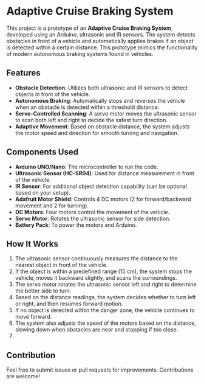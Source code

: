 # Adaptive Cruise Braking System 

This project is a prototype of an **Adaptive Cruise Braking System**, developed using an Arduino, ultrasonic and IR sensors. The system detects obstacles in front of a vehicle and automatically applies brakes if an object is detected within a certain distance. This prototype mimics the functionality of modern autonomous braking systems found in vehicles.

## Features
- **Obstacle Detection**: Utilizes both ultrasonic and IR sensors to detect objects in front of the vehicle.
- **Autonomous Braking**: Automatically stops and reverses the vehicle when an obstacle is detected within a threshold distance.
- **Servo-Controlled Scanning**: A servo motor moves the ultrasonic sensor to scan both left and right to decide the safest turn direction.
- **Adaptive Movement**: Based on obstacle distance, the system adjusts the motor speed and direction for smooth turning and navigation.

## Components Used
- **Arduino UNO/Nano**: The microcontroller to run the code.
- **Ultrasonic Sensor (HC-SR04)**: Used for distance measurement in front of the vehicle.
- **IR Sensor**: For additional object detection capability (can be optional based on your setup).
- **Adafruit Motor Shield**: Controls 4 DC motors (2 for forward/backward movement and 2 for turning).
- **DC Motors**: Four motors control the movement of the vehicle.
- **Servo Motor**: Rotates the ultrasonic sensor for side detection.
- **Battery Pack**: To power the motors and Arduino.

## How It Works
1. The ultrasonic sensor continuously measures the distance to the nearest object in front of the vehicle.
2. If the object is within a predefined range (15 cm), the system stops the vehicle, moves it backward slightly, and scans the surroundings.
3. The servo motor rotates the ultrasonic sensor left and right to determine the better side to turn.
4. Based on the distance readings, the system decides whether to turn left or right, and then resumes forward motion.
5. If no object is detected within the danger zone, the vehicle continues to move forward.
6. The system also adjusts the speed of the motors based on the distance, slowing down when obstacles are near and stopping if too close.
7. 

## Contribution
Feel free to submit issues or pull requests for improvements. Contributions are welcome!
